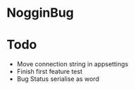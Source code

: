 # NogginBug


# Todo

* Move connection string in appsettings
* Finish first feature test
* Bug Status serialise as word